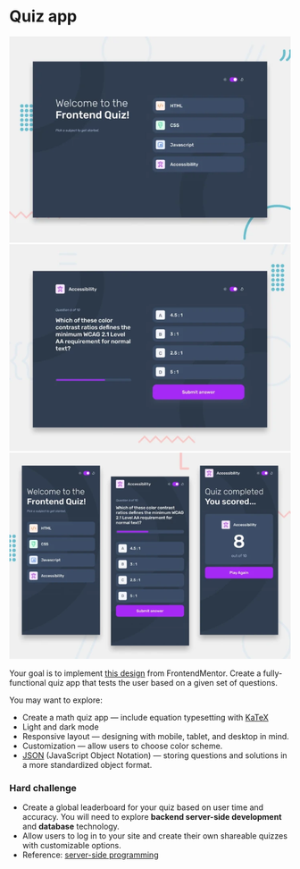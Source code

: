 # Quiz app

![](../assets/quiz-1.png)
![](../assets/quiz-2.png)
![](../assets/quiz-3.png)

Your goal is to implement [this design](https://www.frontendmentor.io/challenges/frontend-quiz-app-BE7xkzXQnU) from
FrontendMentor. Create a fully-functional quiz app that tests the user based on a given set of questions.

You may want to explore:

- Create a math quiz app — include equation typesetting with [KaTeX](https://katex.org/)
- Light and dark mode
- Responsive layout — designing with mobile, tablet, and desktop in mind.
- Customization — allow users to choose color scheme.
- [JSON](https://developer.mozilla.org/en-US/docs/Learn/JavaScript/Objects/JSON) (JavaScript Object Notation) — storing
  questions and solutions in a more standardized object format.

### Hard challenge

- Create a global leaderboard for your quiz based on user time and accuracy. You will need to explore
  **backend server-side development** and **database** technology.
- Allow users to log in to your site and create their own shareable quizzes with customizable options.
- Reference: [server-side programming](https://developer.mozilla.org/en-US/docs/Learn/Server-side)
